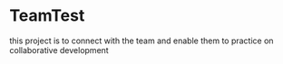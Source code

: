 # TeamTest
this project is to connect with the team and enable them to practice on collaborative development
